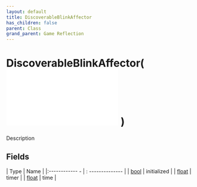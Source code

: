 ```yaml
---
layout: default
title: DiscoverableBlinkAffector
has_children: false
parent: Class
grand_parent: Game Reflection
---
```

# DiscoverableBlinkAffector( ![ AffectorLambda ](game-reflection/classes/affector_lambda.md) )
Description 

## Fields
| Type | Name |
|:------------ - | : -------------- |
| [bool](game-reflection/components/bool.md) | initialized |
| [float](game-reflection/components/float.md) | timer |
| [float](game-reflection/components/float.md) | time |
